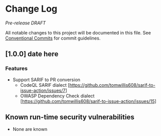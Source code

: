 # Change Log

*Pre-release DRAFT*

All notable changes to this project will be documented in this file.
See [Conventional Commits](https://conventionalcommits.org) for commit guidelines.

## [1.0.0] date here

### Features

* Support SARIF to PR conversion
  * CodeQL SARIF dialect [https://github.com/tomwillis608/sarif-to-issue-action/issues/7]
  * OWASP Dependency Check dialect [https://github.com/tomwillis608/sarif-to-issue-action/issues/15]

## Known run-time security vulnerabilities

* None are known
